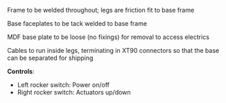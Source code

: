 Frame to be welded throughout; legs are friction fit to base frame

Base faceplates to be tack welded to base frame

MDF base plate to be loose (no fixings) for removal to access electrics

Cables to run inside legs, terminating in XT90 connectors so that the base can be separated for shipping

**Controls**:
- Left rocker switch: Power on/off
- Right rocker switch: Actuators up/down
